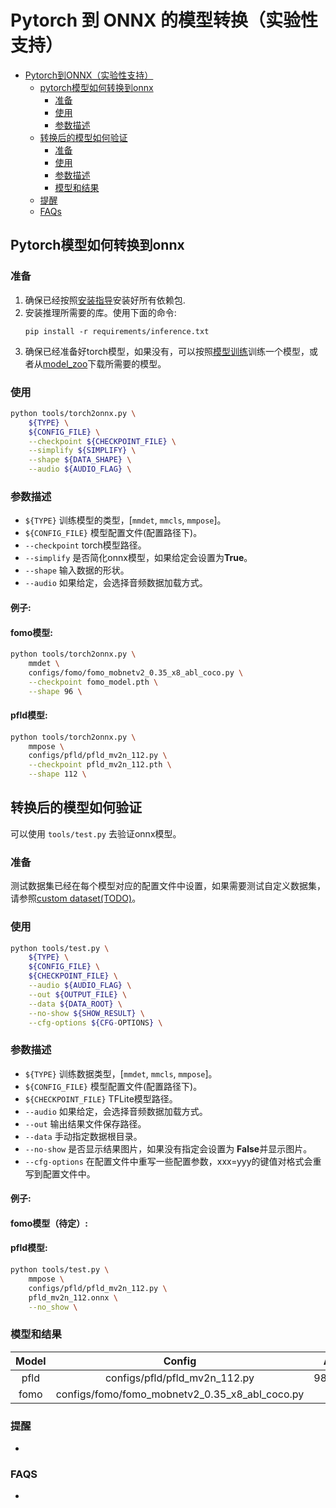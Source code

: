 # Pytorch 到 ONNX 的模型转换（实验性支持）
- [Pytorch到ONNX（实验性支持）](#pytorch-到-onnx-的模型转换实验性支持)
    - [pytorch模型如何转换到onnx](#pytorch模型如何转换到onnx)
        - [准备](#准备)
        - [使用](#使用)
        - [参数描述](#参数描述)
    - [转换后的模型如何验证](#转换后的模型如何验证)
        - [准备](#准备-1)
        - [使用](#使用-1)
        - [参数描述](#参数描述-1)
        - [模型和结果](#模型和结果)
    - [提醒](#提醒)
    - [FAQs](#faqs)

## Pytorch模型如何转换到onnx

### 准备
1. 确保已经按照[安装指导](../../get_started/installation.md)安装好所有依赖包.
2. 安装推理所需要的库。使用下面的命令:
    ```
    pip install -r requirements/inference.txt
    ```
3. 确保已经准备好torch模型，如果没有，可以按照[模型训练](../training/index.rst)训练一个模型，或者从[model_zoo](https://github.com/Seeed-Studio/EdgeLab/releases/tag/model_zoo)下载所需要的模型。

### 使用
```sh
python tools/torch2onnx.py \
    ${TYPE} \
    ${CONFIG_FILE} \
    --checkpoint ${CHECKPOINT_FILE} \
    --simplify ${SIMPLIFY} \
    --shape ${DATA_SHAPE} \
    --audio ${AUDIO_FLAG} \
```

### 参数描述
- `${TYPE}` 训练模型的类型，[`mmdet`, `mmcls`, `mmpose`]。
- `${CONFIG_FILE}` 模型配置文件(配置路径下)。
- `--checkpoint` torch模型路径。
- `--simplify` 是否简化onnx模型，如果给定会设置为**True**。
- `--shape` 输入数据的形状。
- `--audio` 如果给定，会选择音频数据加载方式。

#### 例子:
#### fomo模型:
```sh
python tools/torch2onnx.py \
    mmdet \
    configs/fomo/fomo_mobnetv2_0.35_x8_abl_coco.py \
    --checkpoint fomo_model.pth \
    --shape 96 \
```

#### pfld模型:
```sh
python tools/torch2onnx.py \
    mmpose \
    configs/pfld/pfld_mv2n_112.py \
    --checkpoint pfld_mv2n_112.pth \
    --shape 112 \
```
 

## 转换后的模型如何验证

可以使用 `tools/test.py` 去验证onnx模型。

### 准备

测试数据集已经在每个模型对应的配置文件中设置，如果需要测试自定义数据集，请参照[custom dataset(TODO)](../datasets/index.rst)。

### 使用
```sh
python tools/test.py \
    ${TYPE} \
    ${CONFIG_FILE} \
    ${CHECKPOINT_FILE} \
    --audio ${AUDIO_FLAG} \
    --out ${OUTPUT_FILE} \
    --data ${DATA_ROOT} \
    --no-show ${SHOW_RESULT} \
    --cfg-options ${CFG-OPTIONS} \
```

### 参数描述
- `${TYPE}` 训练数据类型，[`mmdet`, `mmcls`, `mmpose`]。
- `${CONFIG_FILE}` 模型配置文件(配置路径下)。
- `${CHECKPOINT_FILE}` TFLite模型路径。
- `--audio` 如果给定，会选择音频数据加载方式。
- `--out` 输出结果文件保存路径。
- `--data` 手动指定数据根目录。
- `--no-show` 是否显示结果图片，如果没有指定会设置为 **False**并显示图片。
- `--cfg-options` 在配置文件中重写一些配置参数，xxx=yyy的键值对格式会重写到配置文件中。

#### 例子:
#### fomo模型（待定）:

#### pfld模型:
```sh
python tools/test.py \
    mmpose \
    configs/pfld/pfld_mv2n_112.py \
    pfld_mv2n_112.onnx \
    --no_show \
```

### 模型和结果

| Model |           Config               |   Acc  |
| :--: | :--: |:--:|
| pfld  | configs/pfld/pfld_mv2n_112.py  |   98.77% |
| fomo  | configs/fomo/fomo_mobnetv2_0.35_x8_abl_coco.py |     |


### 提醒
- 


### FAQS
- 